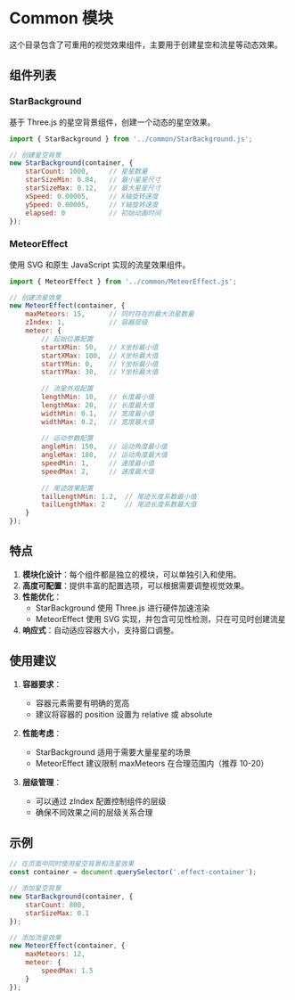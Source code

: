 # Common 模块

这个目录包含了可重用的视觉效果组件，主要用于创建星空和流星等动态效果。

## 组件列表

### StarBackground

基于 Three.js 的星空背景组件，创建一个动态的星空效果。

```javascript
import { StarBackground } from '../common/StarBackground.js';

// 创建星空背景
new StarBackground(container, {
    starCount: 1000,     // 星星数量
    starSizeMin: 0.04,   // 最小星星尺寸
    starSizeMax: 0.12,   // 最大星星尺寸
    xSpeed: 0.00005,     // X轴旋转速度
    ySpeed: 0.00005,     // Y轴旋转速度
    elapsed: 0           // 初始动画时间
});
```

### MeteorEffect

使用 SVG 和原生 JavaScript 实现的流星效果组件。

```javascript
import { MeteorEffect } from '../common/MeteorEffect.js';

// 创建流星效果
new MeteorEffect(container, {
    maxMeteors: 15,      // 同时存在的最大流星数量
    zIndex: 1,           // 容器层级
    meteor: {
        // 起始位置配置
        startXMin: 50,   // X坐标最小值
        startXMax: 100,  // X坐标最大值
        startYMin: 0,    // Y坐标最小值
        startYMax: 30,   // Y坐标最大值
        
        // 流星外观配置
        lengthMin: 10,   // 长度最小值
        lengthMax: 20,   // 长度最大值
        widthMin: 0.1,   // 宽度最小值
        widthMax: 0.2,   // 宽度最大值
        
        // 运动参数配置
        angleMin: 150,   // 运动角度最小值
        angleMax: 180,   // 运动角度最大值
        speedMin: 1,     // 速度最小值
        speedMax: 2,     // 速度最大值
        
        // 尾迹效果配置
        tailLengthMin: 1.2,  // 尾迹长度系数最小值
        tailLengthMax: 2     // 尾迹长度系数最大值
    }
});
```

## 特点

1. **模块化设计**：每个组件都是独立的模块，可以单独引入和使用。
2. **高度可配置**：提供丰富的配置选项，可以根据需要调整视觉效果。
3. **性能优化**：
   - StarBackground 使用 Three.js 进行硬件加速渲染
   - MeteorEffect 使用 SVG 实现，并包含可见性检测，只在可见时创建流星
4. **响应式**：自动适应容器大小，支持窗口调整。

## 使用建议

1. **容器要求**：
   - 容器元素需要有明确的宽高
   - 建议将容器的 position 设置为 relative 或 absolute

2. **性能考虑**：
   - StarBackground 适用于需要大量星星的场景
   - MeteorEffect 建议限制 maxMeteors 在合理范围内（推荐 10-20）

3. **层级管理**：
   - 可以通过 zIndex 配置控制组件的层级
   - 确保不同效果之间的层级关系合理

## 示例

```javascript
// 在页面中同时使用星空背景和流星效果
const container = document.querySelector('.effect-container');

// 添加星空背景
new StarBackground(container, {
    starCount: 800,
    starSizeMax: 0.1
});

// 添加流星效果
new MeteorEffect(container, {
    maxMeteors: 12,
    meteor: {
        speedMax: 1.5
    }
});
```